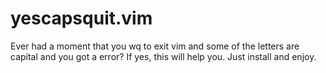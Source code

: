 # yescapsquit.vim

Ever had a moment that you wq to exit vim and some of the letters are capital and you got a error? If yes, this will help you. Just install and enjoy.
